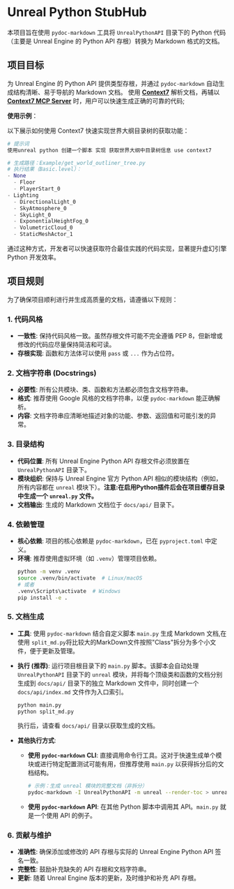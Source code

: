 # Unreal Python StubHub

本项目旨在使用 `pydoc-markdown` 工具将 `UnrealPythonAPI` 目录下的 Python 代码（主要是 Unreal Engine 的 Python API 存根）转换为 Markdown 格式的文档。

## 项目目标

为 Unreal Engine 的 Python API 提供类型存根，并通过 `pydoc-markdown` 自动生成结构清晰、易于导航的 Markdown 文档。 使用 [**Context7**](https://context7.com/libraries) 解析文档，再辅以 [**Context7 MCP Server**](https://context7.com/radial-hks/unreal-python-stubhub) 时，用户可以快速生成正确的可靠的代码;

**使用示例**：

以下展示如何使用 Context7 快速实现世界大纲目录树的获取功能：

```python
# 提示词
使用unreal python 创建一个脚本 实现 获取世界大纲中目录树信息 use context7

# 生成路径：Example/get_world_outliner_tree.py
# 执行结果（Basic.level）：
- None
  - Floor
  - PlayerStart_0
- Lighting
  - DirectionalLight_0
  - SkyAtmosphere_0
  - SkyLight_0
  - ExponentialHeightFog_0
  - VolumetricCloud_0
  - StaticMeshActor_1
```

通过这种方式，开发者可以快速获取符合最佳实践的代码实现，显著提升虚幻引擎 Python 开发效率。

## 项目规则

为了确保项目顺利进行并生成高质量的文档，请遵循以下规则：

### 1. 代码风格

- **一致性**: 保持代码风格一致。虽然存根文件可能不完全遵循 PEP 8，但新增或修改的代码应尽量保持简洁和可读。
- **存根实现**: 函数和方法体可以使用 `pass` 或 `...` 作为占位符。

### 2. 文档字符串 (Docstrings)

- **必要性**: 所有公共模块、类、函数和方法都必须包含文档字符串。
- **格式**: 推荐使用 Google 风格的文档字符串，以便 `pydoc-markdown` 能正确解析。
- **内容**: 文档字符串应清晰地描述对象的功能、参数、返回值和可能引发的异常。

### 3. 目录结构

- **代码位置**: 所有 Unreal Engine Python API 存根文件必须放置在 `UnrealPythonAPI` 目录下。
- **模块组织**: 保持与 Unreal Engine 官方 Python API 相似的模块结构（例如，所有内容都在 `unreal` 模块下）。**注意:在启用Python插件后会在项目缓存目录中生成一个 `unreal.py` 文件。**
- **文档输出**: 生成的 Markdown 文档位于 `docs/api/` 目录下。

### 4. 依赖管理

- **核心依赖**: 项目的核心依赖是 `pydoc-markdown`，已在 `pyproject.toml` 中定义。
- **环境**: 推荐使用虚拟环境（如 `.venv`）管理项目依赖。
  ```bash
  python -m venv .venv
  source .venv/bin/activate  # Linux/macOS
  # 或者
  .venv\Scripts\activate  # Windows
  pip install -e .
  ```

### 5. 文档生成

- **工具**: 使用 `pydoc-markdown` 结合自定义脚本 `main.py` 生成 Markdown 文档,在使用 `split_md.py`将比较大的MarkDown文件按照"Class"拆分为多个小文件，便于更新及管理。
- **执行 (推荐)**: 运行项目根目录下的 `main.py` 脚本。该脚本会自动处理 `UnrealPythonAPI` 目录下的 `unreal` 模块，并将每个顶级类和函数的文档分别生成到 `docs/api/` 目录下的独立 Markdown 文件中，同时创建一个 `docs/api/index.md` 文件作为入口索引。
  ```bash
  python main.py
  python split_md.py
  ```
  执行后，请查看 `docs/api/` 目录以获取生成的文档。

- **其他执行方式**: 
    - **使用 `pydoc-markdown` CLI**: 直接调用命令行工具。这对于快速生成单个模块或进行特定配置测试可能有用，但推荐使用 `main.py` 以获得拆分后的文档结构。
      ```bash
      # 示例：生成 unreal 模块的完整文档（非拆分）
      pydoc-markdown -I UnrealPythonAPI -m unreal --render-toc > unreal_module_full.md
      ```
    - **使用 `pydoc-markdown` API**: 在其他 Python 脚本中调用其 API。`main.py` 就是一个使用 API 的例子。


### 6. 贡献与维护

- **准确性**: 确保添加或修改的 API 存根与实际的 Unreal Engine Python API 签名一致。
- **完整性**: 鼓励补充缺失的 API 存根和文档字符串。
- **更新**: 随着 Unreal Engine 版本的更新，及时维护和补充 API 存根。